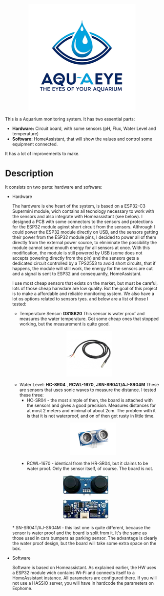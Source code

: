 <p align="center"><img src="https://github.com/alexantao/aquaeye/blob/main/images/aquaeye-logo.jpeg?raw=true" width="350"></p>

This is a Aquarium monitoring system. It has two essential parts:
* **Hardware:** Circuit board, with some sensors (pH, Flux, Water Level and temperature)
* **Software:** HomeAssistant, that will show the values and control some equipment connected.

It has a lot of improvements to make.

# Description

It consists on two parts: hardware and software:

* Hardware

  The hardware is ehe heart of the system, is based on a ESP32-C3 Supermini module, wich contains all tecnology necessary to work with the sensors and also integrate with Homeassistant (see below).
  I designed a PCB with some connectors to the sensors and protections for the ESP32 module aginst short circuit from the sensors.
  Althrough I could power the ESP32 module directly on USB, and the sensors getting their power from the ESP32 module pins, I decided to power all of them directly from the external power source, to elmininate the possibility the module cannot send enouth energy for all sensors at once.
  With this modification, the module is still powered by USB (some does not accepts powering directly from the pin) and the sensors gets a dedicated circuit controlled by a TPS2553 to avoid short circuits, that if happens, the module will still work, the energy for the sensors are cut and a signal is sent to ESP32 and consequantly, HomeAssistant.

  I use most cheap sensors that exists on the market, but must be careful, lots of those cheap harwdare are low quality. But the goal of this project is to make a affordable and reliable monitoring system.
  We also have a lot os options related to sensors tyes. and below are a list of those I tested:

  * Temperature Sensor: **DS18B20**
    This sensor is water proof and measures the water temperature. Got some cheap ones that stopped working, but the measurement is quite good.
     <p align="center"><img src="https://github.com/alexantao/aquaeye/blob/main/images/dallas.jpeg?raw=true" width="150"></p>
  * Water Level: **HC-SR04** , **RCWL-1670**, **JSN-SR04T/AJ-SR04M**
    These are sensors that uses sonic waves to measure the distance. I tested these three:
     * HC-SR04 - the most simple of then, the board is attached with the sensors and gives a good precision. Measures distances for at most 2 meters and minimal of about 2cm. The problem with it is that it is not waterproof, and on of then got rusty in little time.      <p align="center"><img src="https://github.com/alexantao/aquaeye/blob/main/images/sonic1.jpeg?raw=true" width="150"></p>
     * RCWL-1670 - identical from the HR-SR04, but it claims to be water proof. Only the sensor itself, of course. The board is not.
   <p align="center"><img src="https://github.com/alexantao/aquaeye/blob/main/images/RCWL-1670.jpg?raw=true" width="150"></p>
     * SN-SR04T/AJ-SR04M - this last one is quite different, because the sensor is water proof and the board is split from it. It's the same as those used in cars bumpers as parking sensor. The advantage is clearly the water proof design, but the board will take some extra space on the box. 


  


* Software

  Software is based on Homeassistant. As explained earlier, the HW uses a ESP32 module wich contains Wi-Fi and connects itself to a HomeAssistant instance.
  All parameters are configured there. If you will not use a HASSIO server, you will have in hardcode the parameters on Esphome.
